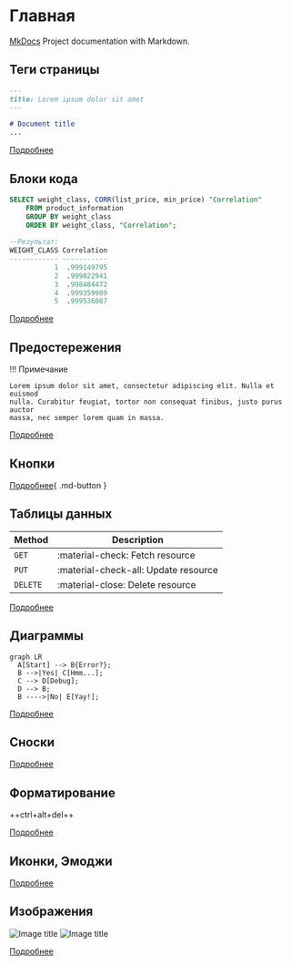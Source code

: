# Главная

[MkDocs](https://www.mkdocs.org/) Project documentation with Markdown.

## Теги страницы

``` markdown
---
title: Lorem ipsum dolor sit amet
---

# Document title
...
```

[Подробнее](elements/reference.md)

## Блоки кода

``` sql
SELECT weight_class, CORR(list_price, min_price) "Correlation"
    FROM product_information
    GROUP BY weight_class
    ORDER BY weight_class, "Correlation";
 
--Результат:    
WEIGHT_CLASS Correlation
------------ -----------
           1  .999149795
           2  .999022941
           3  .998484472
           4  .999359909
           5  .999536087
```

[Подробнее](elements/code_blocks.md)

## Предостережения

!!! Примечание

    Lorem ipsum dolor sit amet, consectetur adipiscing elit. Nulla et euismod
    nulla. Curabitur feugiat, tortor non consequat finibus, justo purus auctor
    massa, nec semper lorem quam in massa.

[Подробнее](elements/admonitions.md)

## Кнопки

[Подробнее](elements/buttons.md){ .md-button }

## Таблицы данных

| Method   | Description                          |
|----------|--------------------------------------|
| `GET`    | :material-check:     Fetch resource  |
| `PUT`    | :material-check-all: Update resource |
| `DELETE` | :material-close:     Delete resource |

[Подробнее](elements/data-tables.md)

## Диаграммы

``` mermaid
graph LR
  A[Start] --> B{Error?};
  B -->|Yes| C[Hmm...];
  C --> D[Debug];
  D --> B;
  B ---->|No| E[Yay!];
```

[Подробнее](elements/diagrams.md)

## Сноски

[Подробнее](elements/footnotes.md)

## Форматирование

++ctrl+alt+del++

[Подробнее](elements/formatting.md)

## Иконки, Эмоджи

[Подробнее](https://squidfunk.github.io/mkdocs-material/reference/icons-emojis/)

## Изображения

![Image title](https://dummyimage.com/300x200/f5f5f5/aaaaaa#only-light)
![Image title](https://dummyimage.com/300x200/21222c/d5d7e2#only-dark)

[Подробнее](elements/images.md)

